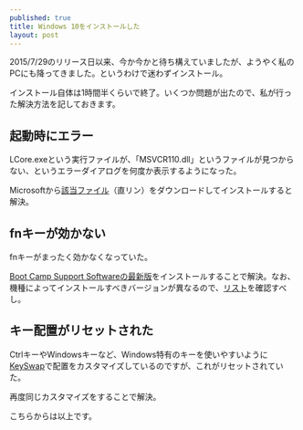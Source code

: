 ```yaml
---
published: true
title: Windows 10をインストールした
layout: post
---
```

2015/7/29のリリース日以来、今か今かと待ち構えていましたが、ようやく私のPCにも降ってきました。というわけで迷わずインストール。

インストール自体は1時間半くらいで終了。いくつか問題が出たので、私が行った解決方法を記しておきます。

## 起動時にエラー

LCore.exeという実行ファイルが、「MSVCR110.dll」というファイルが見つからない、というエラーダイアログを何度か表示するようになった。

Microsoftから[該当ファイル](http://www.microsoft.com/en-us/download/confirmation.aspx?id=30679&6B49FDFB-8E5B-4B07-BC31-15695C5A2143=1)（直リン）をダウンロードしてインストールすると解決。

## fnキーが効かない

fnキーがまったく効かなくなっていた。

[Boot Camp Support Softwareの最新版](https://support.apple.com/kb/DL1721?viewlocale=ja_JP&locale=ja_JP)をインストールすることで解決。なお、機種によってインストールすべきバージョンが異なるので、[リスト](https://support.apple.com/ja-jp/HT204048)を確認すべし。

## キー配置がリセットされた

CtrlキーやWindowsキーなど、Windows特有のキーを使いやすいように[KeySwap](http://www.vector.co.jp/soft/winnt/util/se228667.html)で配置をカスタマイズしているのですが、これがリセットされていた。

再度同じカスタマイズをすることで解決。

こちらからは以上です。